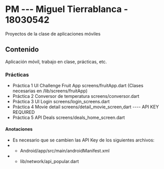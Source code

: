 # PM --- Miguel Tierrablanca - 18030542
Proyectos de la clase de aplicaciones móviles


## Contenido
Aplicación móvil, trabajo en clase, prácticas, etc.

### Prácticas
- Práctica 1 UI Challenge Fruit App screens/fruitApp.dart (Clases necesarias en /lib/screens/fruitApp)
- Práctica 2 Conversor de temperatura screens/conversor.dart 
- Práctica 3 UI Login screens/login_screens.dart
- Práctica 4 Movie detail screens/detail_movie_screen,dart ---- API KEY REQUIRED
- Práctica 5 API Deals screens/deals_home_screen.dart

#### Anotaciones
- Es necesario que se cambien las API Key de los siguientes archivos:
- -  Android/app/src/main/androidManifest.xml
- -  lib/network/api_popular.dart